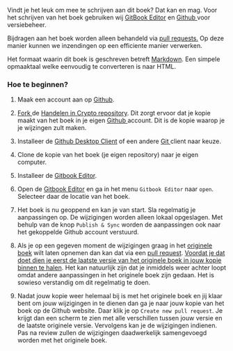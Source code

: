 Vindt je het leuk om mee te schrijven aan dit boek? Dat kan en mag. Voor het schrijven van het boek gebruiken wij [GitBook Editor](https://www.gitbook.com/editor) en [Github ](https://github.com/)voor versiebeheer.

Bijdragen aan het boek worden alleen behandeld via [pull requests.](https://help.github.com/articles/about-pull-requests/) Op deze manier kunnen we inzendingen op een efficiente manier verwerken.

Het formaat waarin dit boek is geschreven betreft [Markdown](https://en.wikipedia.org/wiki/Markdown). Een simpele opmaaktaal welke eenvoudig te converteren is naar HTML.

### Hoe te beginnen?

1. Maak een account aan op [Github](https://github.com/).

2. [Fork ](https://help.github.com/articles/fork-a-repo/)de [Handelen in Crypto repository](https://github.com/martijnburgers/handelenincrypto). Dit zorgt ervoor dat je kopie maakt van het boek in je eigen [Github ](https://github.com/)account. Dit is de kopie waarop je je wijzingen zult maken.

3. Installeer de [Github Desktop Client](https://desktop.github.com/) of een andere [Git ](https://git-scm.com/)client naar keuze.

4. Clone de kopie van het boek \(je eigen repository\) naar je eigen computer.

5. Installeer de [Gitbook Editor](https://www.gitbook.com/editor).

6. Open de [Gitbook Editor](https://www.gitbook.com/editor) en ga in het menu `Gitbook Editor` naar `open`. Selecteer daar de locatie van het boek.

7. Het boek is nu geoppend en kan je van start. Sla regelmatig je aanpassingen op. De wijzigingen worden alleen lokaal opgeslagen. Met behulp van de knop `Publish & Sync` worden de aanpassingen ook naar het gekoppelde Github account verstuurd.

8. Als je op een gegeven moment de wijzigingen graag in het [originele boek](https://github.com/martijnburgers/handelenincrypto) wilt laten opnemen dan kan dat via een [pull request](https://help.github.com/articles/about-pull-requests/). [Voordat je dat doet dien je eerst de laatste versie van het originele boek in jouw kopie binnen te halen](https://help.github.com/articles/syncing-a-fork/). Het kan natuurlijk zijn dat je inmiddels weer achter loopt omdat andere aanpassingen in het originele boek zijn gedaan. Het is sowieso verstandig om dit regelmatig te doen. 

9. Nadat jouw kopie weer helemaal bij is met het originele boek en jij klaar bent om jouw wijzigingen in te dienen dan ga je naar jouw kopie van het boek op de Github website. Daar klik je op `Create new pull request`. Je krijgt dan een scherm te zien met alle verschillen tussen jouw versie en de laatste originele versie. Vervolgens kan je de wijzigingen indienen. Pas na review zullen de wijzigingen daadwerkelijk samengevoegd worden met het originele boek.



